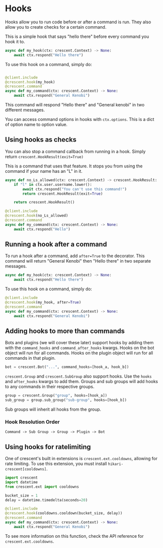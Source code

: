 # Hooks

Hooks allow you to run code before or after a command is run. They also allow you
to create checks for a certain command.

This is a simple hook that says "hello there" before every command you hook it to.

```python
async def my_hook(ctx: crescent.Context) -> None:
    await ctx.respond("Hello there")
```

To use this hook on a command, simply do:
```python

@client.include
@crescent.hook(my_hook)
@crescent.command
async def my_command(ctx: crescent.Context) -> None:
    await ctx.respond("General Kenobi")
```

This command will respond "Hello there" and "General kenobi" in two different messages.


You can access command options in hooks with `ctx.options`. This is a dict of option name to
option value.


## Using hooks as checks

You can also stop a command callback from running in a hook. Simply return `crescent.HookResult(exit=True)`

This is a command that uses that feature. It stops you from using the command if your name has an "L" in it.

```python
async def no_Ls_allowed(ctx: crescent.Context) -> crescent.HookResult:
    if "l" in ctx.user.username.lower():
        await ctx.respond("You can't use this command!")
        return crescent.HookResult(exit=True)

    return crescent.HookResult()

@client.include
@crescent.hook(no_Ls_allowed)
@crescent.command
async def my_command(ctx: crescent.Context) -> None:
    await ctx.respond("Hello")
```

## Running a hook after a command
To run a hook after a command, add `after=True` to the decorator.
This command will return "General Kenobi" then "Hello there" in two separate messages.
```python
async def my_hook(ctx: crescent.Context) -> None:
    await ctx.respond("Hello there")
```

To use this hook on a command, simply do:
```python
@client.include
@crescent.hook(my_hook, after=True)
@crescent.command
async def my_command(ctx: crescent.Context) -> None:
    await ctx.respond("General Kenobi")
```

## Adding hooks to more than commands

Bots and plugins (we will cover these later) support hooks by adding them with the
`command_hooks` and `command_after_hooks` kwargs. Hooks on the bot object will run
for all commands. Hooks on the plugin object will run for all commands in that plugin.

```python
bot = crescent.Bot("...", command_hooks=[hook_a, hook_b])
```

`crescent.Group` and `crescent.SubGroup` also support hooks. Use the `hooks` and `after_hooks`
kwargs to add them. Groups and sub groups will add hooks to any commands in their respective
groups.

```python
group = crescent.Group("group", hooks=[hook_a])
sub_group = group.sub_group("sub-group", hooks=[hook_b])
```

Sub groups will inherit all hooks from the group.

### Hook Resolution Order
`Command -> Sub Group -> Group -> Plugin -> Bot`

## Using hooks for ratelimiting

One of crescent's built in extensions is `crescent.ext.cooldowns`, allowing for rate limiting.
To use this extension, you must install `hikari-crescent[cooldowns]`.

```python
import crescent
import datetime
from crescent.ext import cooldowns

bucket_size = 1
delay = datetime.timedelta(seconds=20)

@client.include
@crescent.hook(cooldowns.cooldown(bucket_size, delay))
@crescent.command
async def my_command(ctx: crescent.Context) -> None:
    await ctx.respond("General Kenobi")
```

To see more information on this function, check the API reference for `crescent.ext.cooldowns`.
